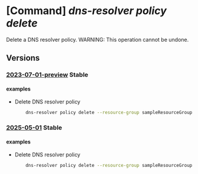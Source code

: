 # [Command] _dns-resolver policy delete_

Delete a DNS resolver policy. WARNING: This operation cannot be undone.

## Versions

### [2023-07-01-preview](/Resources/mgmt-plane/L3N1YnNjcmlwdGlvbnMve30vcmVzb3VyY2Vncm91cHMve30vcHJvdmlkZXJzL21pY3Jvc29mdC5uZXR3b3JrL2Ruc3Jlc29sdmVycG9saWNpZXMve30=/2023-07-01-preview.xml) **Stable**

<!-- mgmt-plane /subscriptions/{}/resourcegroups/{}/providers/microsoft.network/dnsresolverpolicies/{} 2023-07-01-preview -->

#### examples

- Delete DNS resolver policy
    ```bash
        dns-resolver policy delete --resource-group sampleResourceGroup --dns-resolver-policy-name sampleDnsResolverPolicy
    ```

### [2025-05-01](/Resources/mgmt-plane/L3N1YnNjcmlwdGlvbnMve30vcmVzb3VyY2Vncm91cHMve30vcHJvdmlkZXJzL21pY3Jvc29mdC5uZXR3b3JrL2Ruc3Jlc29sdmVycG9saWNpZXMve30=/2025-05-01.xml) **Stable**

<!-- mgmt-plane /subscriptions/{}/resourcegroups/{}/providers/microsoft.network/dnsresolverpolicies/{} 2025-05-01 -->

#### examples

- Delete DNS resolver policy
    ```bash
        dns-resolver policy delete --resource-group sampleResourceGroup --dns-resolver-policy-name sampleDnsResolverPolicy
    ```
